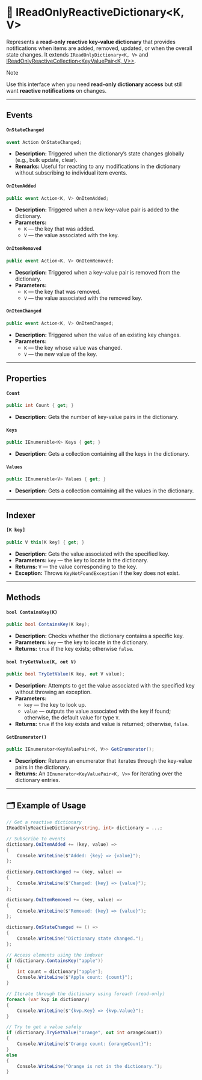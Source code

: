 # 🧩 IReadOnlyReactiveDictionary&lt;K, V&gt;

Represents a **read-only reactive key-value dictionary** that provides notifications when items are added, removed, updated, or when the overall state changes. It extends `IReadOnlyDictionary<K, V>` and [IReadOnlyReactiveCollection<KeyValuePair<K, V>>](IReadOnlyReactiveCollection.md).

> [!NOTE]  
> Use this interface when you need **read-only dictionary access** but still want **reactive notifications** on changes.

---

## Events

#### `OnStateChanged`
```csharp
event Action OnStateChanged;
```
- **Description:** Triggered when the dictionary’s state changes globally (e.g., bulk update, clear).
- **Remarks:** Useful for reacting to any modifications in the dictionary without subscribing to individual item events.

#### `OnItemAdded`
```csharp
public event Action<K, V> OnItemAdded;
```
- **Description:** Triggered when a new key-value pair is added to the dictionary.
- **Parameters:**
  - `K` — the key that was added.
  - `V` — the value associated with the key.

#### `OnItemRemoved`
```csharp
public event Action<K, V> OnItemRemoved;
```
- **Description:** Triggered when a key-value pair is removed from the dictionary.
- **Parameters:**
  - `K` — the key that was removed.
  - `V` — the value associated with the removed key.

#### `OnItemChanged`
```csharp
public event Action<K, V> OnItemChanged;
```
- **Description:** Triggered when the value of an existing key changes.
- **Parameters:**
  - `K` — the key whose value was changed.
  - `V` — the new value of the key.

---

## Properties

#### `Count`
```csharp
public int Count { get; }
```
- **Description:** Gets the number of key-value pairs in the dictionary.

#### `Keys`
```csharp
public IEnumerable<K> Keys { get; }
```
- **Description:** Gets a collection containing all the keys in the dictionary.

#### `Values`
```csharp
public IEnumerable<V> Values { get; }
```
- **Description:** Gets a collection containing all the values in the dictionary.

---

## Indexer

#### `[K key]`
```csharp
public V this[K key] { get; }
```
- **Description:** Gets the value associated with the specified key.
- **Parameters:** `key` — the key to locate in the dictionary.
- **Returns:** `V` — the value corresponding to the key.
- **Exception:** Throws `KeyNotFoundException` if the key does not exist.

---

## Methods

#### `bool ContainsKey(K)`
```csharp
public bool ContainsKey(K key);
```
- **Description:** Checks whether the dictionary contains a specific key.
- **Parameters:** `key` — the key to locate in the dictionary.
- **Returns:** `true` if the key exists; otherwise `false`.

#### `bool TryGetValue(K, out V)`
```csharp
public bool TryGetValue(K key, out V value);
```
- **Description:** Attempts to get the value associated with the specified key without throwing an exception.
- **Parameters:**
  - `key` — the key to look up.
  - `value` — outputs the value associated with the key if found; otherwise, the default value for type `V`.
- **Returns:** `true` if the key exists and value is returned; otherwise, `false`.

#### `GetEnumerator()`
```csharp
public IEnumerator<KeyValuePair<K, V>> GetEnumerator();
```
- **Description:** Returns an enumerator that iterates through the key-value pairs in the dictionary.
- **Returns:** An `IEnumerator<KeyValuePair<K, V>>` for iterating over the dictionary entries.

---

## 🗂 Example of Usage

```csharp
// Get a reactive dictionary
IReadOnlyReactiveDictionary<string, int> dictionary = ...;

// Subscribe to events
dictionary.OnItemAdded += (key, value) =>
{
    Console.WriteLine($"Added: {key} => {value}");
};

dictionary.OnItemChanged += (key, value) =>
{
    Console.WriteLine($"Changed: {key} => {value}");
};

dictionary.OnItemRemoved += (key, value) =>
{
    Console.WriteLine($"Removed: {key} => {value}");
};

dictionary.OnStateChanged += () =>
{
    Console.WriteLine("Dictionary state changed.");
};

// Access elements using the indexer
if (dictionary.ContainsKey("apple"))
{
    int count = dictionary["apple"];
    Console.WriteLine($"Apple count: {count}");
}

// Iterate through the dictionary using foreach (read-only)
foreach (var kvp in dictionary)
{
    Console.WriteLine($"{kvp.Key} => {kvp.Value}");
}

// Try to get a value safely
if (dictionary.TryGetValue("orange", out int orangeCount))
{
    Console.WriteLine($"Orange count: {orangeCount}");
}
else
{
    Console.WriteLine("Orange is not in the dictionary.");
}
```